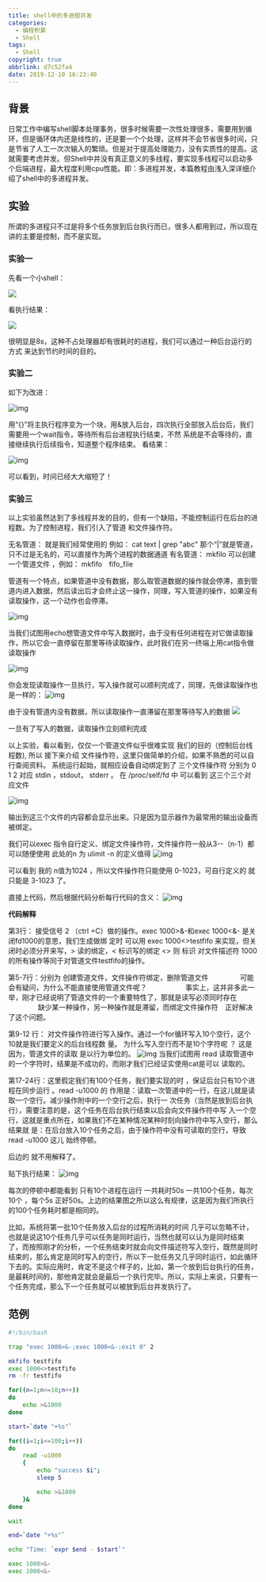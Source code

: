 ```yaml
---
title: shell中的多进程并发
categories:
  - 编程积累
  - Shell
tags:
  - Shell
copyright: true
abbrlink: d7c52fa4
date: 2019-12-10 16:23:40
---
```


## 背景

日常工作中编写shell脚本处理事务，很多时候需要一次性处理很多，需要用到循环，但是循环体内还是线性的，还是要一个个处理，这样并不会节省很多时间，只是节省了人工一次次输入的繁琐。但是对于提高处理能力，没有实质性的提高。这就需要考虑并发。但Shell中并没有真正意义的多线程，要实现多线程可以启动多个后端进程，最大程度利用cpu性能。即：多进程并发，本篇教程由浅入深详细介绍了shell中的多进程并发。



<!--more-->

## 实验

所谓的多进程只不过是将多个任务放到后台执行而已，很多人都用到过，所以现在讲的主要是控制，而不是实现。

### 实验一

先看一个小shell：

![](1.jpg)

看执行结果：

![](2.jpg)

很明显是8s，这种不占处理器却有很耗时的进程，我们可以通过一种后台运行的方式
来达到节约时间的目的。

### 实验二

如下为改进：

![img](3.jpg)

 

用“{}”将主执行程序变为一个块，用&放入后台，四次执行全部放入后台后，我们需要用一个wait指令，等待所有后台进程执行结束，不然 系统是不会等待的，直接继续执行后续指令，知道整个程序结束。
看结果：

![img](4.jpg) 

可以看到，时间已经大大缩短了！

### 实验三

以上实验虽然达到了多线程并发的目的，但有一个缺陷，不能控制运行在后台的进程数。为了控制进程，我们引入了管道 和文件操作符。

无名管道： 就是我们经常使用的 例如： cat text | grep "abc"   那个“|”就是管道，只不过是无名的，可以直接作为两个进程的数据通道
有名管道： mkfilo  可以创建一个管道文件 ，例如： mkfifo　fifo_file

管道有一个特点，如果管道中没有数据，那么取管道数据的操作就会停滞，直到管道内进入数据，然后读出后才会终止这一操作，同理，写入管道的操作，如果没有读取操作，这一个动作也会停滞。

![img](5.jpg) 

当我们试图用echo想管道文件中写入数据时，由于没有任何进程在对它做读取操作，所以它会一直停留在那里等待读取操作，此时我们在另一终端上用cat指令做读取操作

![img](6.jpg) 

你会发现读取操作一旦执行，写入操作就可以顺利完成了，同理，先做读取操作也是一样的：
![img](7.jpg) 


由于没有管道内没有数据，所以读取操作一直滞留在那里等待写入的数据
![](8.jpg)

一旦有了写入的数据，读取操作立刻顺利完成

以上实验，看以看到，仅仅一个管道文件似乎很难实现 我们的目的（控制后台线程数),  所以 接下来介绍 文件操作符，这里只做简单的介绍，如果不熟悉的可以自行查阅资料。
系统运行起始，就相应设备自动绑定到了 三个文件操作符   分别为 0  1  2 对应 stdin ，stdout， stderr 。
在 /proc/self/fd 中 可以看到 这三个三个对应文件

![img](9.jpg) 

输出到这三个文件的内容都会显示出来。只是因为显示器作为最常用的输出设备而被绑定。

我们可以exec 指令自行定义、绑定文件操作符，文件操作符一般从3--（n-1）都可以随便使用
此处的n 为 ulimit -n 的定义值得
![img](10.jpg) 

可以看到 我的 n值为1024 ，所以文件操作符只能使用 0-1023，可自行定义的 就只能是 3-1023 了。

直接上代码，然后根据代码分析每行代码的含义：
![img](11.jpg) 

**代码解释**

第3行：  接受信号 2 （ctrl +C）做的操作。exec 1000>&-和exec 1000<&- 是关闭fd1000的意思，我们生成做绑				定时 可以用 exec 1000<>testfifo 来实现，但关闭时必须分开来写，> 读的绑定，< 标识写的绑定  <> 则				标识 对文件描述符 1000的所有操作等同于对管道文件testfifo的操作。

第5-7行：分别为 创建管道文件，文件操作符绑定，删除管道文件
　　　　  可能会有疑问，为什么不能直接使用管道文件呢？　
　　　　  事实上，这并非多此一举，刚才已经说明了管道文件的一个重要特性了，那就是读写必须同时存在
　　　　  缺少某一种操作，另一种操作就是滞留，而绑定文件操作符　正好解决了这个问题。

第9-12 行： 对文件操作符进行写入操作。通过一个for循环写入10个空行，这个10就是我们要定义的后台线程数					 量。
                     为什么写入空行而不是10个字符呢 ？
                     这是因为，管道文件的读取 是以行为单位的。
![img](12.jpg) 
  					当我们试图用 read 读取管道中的一个字符时，结果是不成功的，而刚才我们已经证实使用cat是可以					  读取的。

第17-24行：这里假定我们有100个任务，我们要实现的时 ，保证后台只有10个进程在同步运行 。read -u1000 的					 作用是：读取一次管道中的一行，在这儿就是读取一个空行。减少操作附中的一个空行之后，执行一					 次任务（当然是放到后台执行），需要注意的是，这个任务在后台执行结束以后会向文件操作符中写					入一个空行，这就是重点所在，如果我们不在某种情况某种时刻向操作符中写入空行，那么结果就					是：在后台放入10个任务之后，由于操作符中没有可读取的空行，导致  read -u1000 这儿 始终停顿。

后边的 就不用解释了。

贴下执行结果：
![img](13.jpg) 

每次的停顿中都能看到  只有10个进程在运行
一共耗时50s  一共100个任务，每次10个 ，每个5s 正好50s。上边的结果图之所以这么有规律，这是因为我们所执行的100个任务耗时都是相同的。

比如，系统将第一批10个任务放入后台的过程所消耗的时间 几乎可以忽略不计，也就是说这10个任务几乎可以任务是同时运行，当然也就可以认为是同时结束了，而按照刚才的分析，一个任务结束时就会向文件描述符写入空行，既然是同时结束的，那么肯定是同时写入的空行，所以下一批任务又几乎同时运行，如此循环下去的。实际应用时，肯定不是这个样子的，比如，第一个放到后台执行的任务，是最耗时间的，那他肯定就会是最后一个执行完毕。所以，实际上来说，只要有一个任务完成，那么下一个任务就可以被放到后台并发执行了。  

## 范例

```bash
#!/bin/bash

trap "exec 1000>&-;exec 1000<&-;exit 0" 2

mkfifo testfifo
exec 1000<>testfifo
rm -fr testfifo

for((n=1;n<=10;n++))
do
    echo >&1000
done

start=`date "+%s"`

for((i=1;i<=100;i++))
do
    read -u1000
    {
        echo "success $i";
        sleep 5

        echo >&1000
    }&
done

wait

end=`date "+%s"`

echo "Time: `expr $end - $start`"

exec 1000>&-
exec 1000<&-
```

